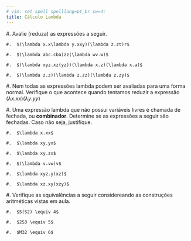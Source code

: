 ```yaml
---
# vim: set spell spelllang=pt_br sw=4:
title: Cálculo Lambda
---
```


#.  Avalie (reduza) as expressões a seguir.

    #.  $(\lambda x.x\lambda y.xxy)(\lambda z.zt)r$

    #.  $(\lambda abc.cba)zz(\lambda wv.w)$

    #.  $(\lambda xyz.xz(yz))(\lambda x.z)(\lambda x.a)$

    #.  $(\lambda z.z)(\lambda z.zz)(\lambda z.zy)$

#.  Nem todas as expressões lambda podem ser avaliadas para uma forma normal.
    Verifique o que acontece quando tentamos reduzir a expressão $(\lambda
    x.xx)(\lambda y.yy)$

#.  Uma expressão lambda que não possui variáveis livres é chamada de fechada,
    ou **combinador**. Determine se as expressões a seguir são fechadas. Caso
    não seja, justifique.

    #.  $\lambda x.xx$

    #.  $\lambda xy.yx$

    #.  $\lambda xy.zx$

    #.  $(\lambda v.vw)v$

    #.  $\lambda xyz.y(xz)$

    #.  $\lambda xz.xy(xzy)$

#.  Verifique as equivalências a seguir considereando as construções
    aritméticas vistas em aula.

    #.  $S(S2) \equiv 4$

    #.  $2S3 \equiv 5$

    #.  $M32 \equiv 6$

